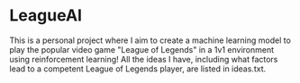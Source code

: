 # LeagueAI
This is a personal project where I aim to create a machine learning model to play the popular video game "League of Legends" in a 1v1 environment 
using reinforcement learning! All the ideas I have, including what factors lead to a competent League of Legends player, are listed in ideas.txt.
